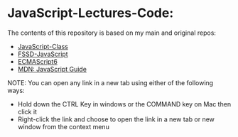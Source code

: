# JavaScript-Lectures-Code:

The contents of this repository is based on my main and original repos: 
- [JavaScript-Class](https://github.com/anmarjarjees/javascript-class)
- [FSSD-JavaScript](https://github.com/anmarjarjees/fssd-javascript)
- [ECMAScript6](https://github.com/anmarjarjees/ECMAScript6)
- [MDN: JavaScript Guide](https://developer.mozilla.org/en-US/docs/Web/JavaScript/Guide)

NOTE: You can open any link in a new tab using either of the following ways:
- Hold down the CTRL Key in windows or the COMMAND key on Mac then click it
- Right-click the link and choose to open the link in a new tab or new window from the context menu
